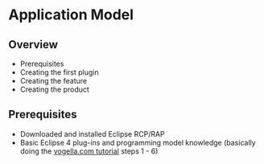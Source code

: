 # Application Model

## Overview
- Prerequisites
- Creating the first plugin
- Creating the feature
- Creating the product

## Prerequisites
- Downloaded and installed Eclipse RCP/RAP
- Basic Eclipse 4 plug-ins and programming model knowledge (basically doing the [vogella.com tutorial](https://www.vogella.com/tutorials/EclipseRCP/article.html) steps 1 - 6)
